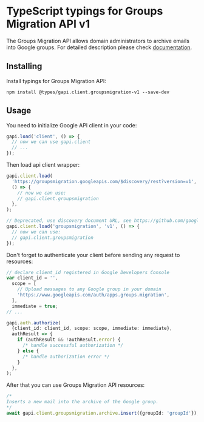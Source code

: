 # TypeScript typings for Groups Migration API v1

The Groups Migration API allows domain administrators to archive emails into Google groups.
For detailed description please check [documentation](https://developers.google.com/google-apps/groups-migration/).

## Installing

Install typings for Groups Migration API:

```
npm install @types/gapi.client.groupsmigration-v1 --save-dev
```

## Usage

You need to initialize Google API client in your code:

```typescript
gapi.load('client', () => {
  // now we can use gapi.client
  // ...
});
```

Then load api client wrapper:

```typescript
gapi.client.load(
  'https://groupsmigration.googleapis.com/$discovery/rest?version=v1',
  () => {
    // now we can use:
    // gapi.client.groupsmigration
  },
);
```

```typescript
// Deprecated, use discovery document URL, see https://github.com/google/google-api-javascript-client/blob/master/docs/reference.md#----gapiclientloadname----version----callback--
gapi.client.load('groupsmigration', 'v1', () => {
  // now we can use:
  // gapi.client.groupsmigration
});
```

Don't forget to authenticate your client before sending any request to resources:

```typescript
// declare client_id registered in Google Developers Console
var client_id = '',
  scope = [
    // Upload messages to any Google group in your domain
    'https://www.googleapis.com/auth/apps.groups.migration',
  ],
  immediate = true;
// ...

gapi.auth.authorize(
  {client_id: client_id, scope: scope, immediate: immediate},
  authResult => {
    if (authResult && !authResult.error) {
      /* handle successful authorization */
    } else {
      /* handle authorization error */
    }
  },
);
```

After that you can use Groups Migration API resources: <!-- TODO: make this work for multiple namespaces -->

```typescript
/*
Inserts a new mail into the archive of the Google group.
*/
await gapi.client.groupsmigration.archive.insert({groupId: 'groupId'});
```

